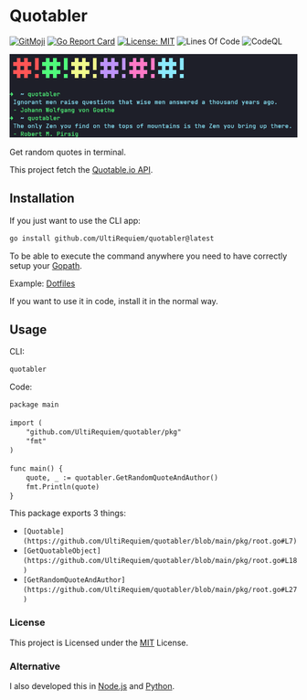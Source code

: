 # Quotabler

[![GitMoji](https://img.shields.io/badge/Gitmoji-%F0%9F%8E%A8%20-FFDD67.svg)](https://gitmoji.dev)
[![Go Report Card](https://goreportcard.com/badge/github.com/UltiRequiem/quotabler)](https://goreportcard.com/report/github.com/UltiRequiem/quotabler)
[![License: MIT](https://img.shields.io/badge/License-MIT-blue.svg)](https://opensource.org/licenses/MIT)
![Lines Of Code](https://img.shields.io/tokei/lines/github.com/UltiRequiem/quotabler?color=blue&label=Total%20Lines)
![CodeQL](https://github.com/UltiRequiem/quotabler/workflows/CodeQL/badge.svg)

![Screenshot](./.github/assets/screenshot.png)

Get random quotes in terminal.

This project fetch the [Quotable.io API](https://api.quotable.io/random).

## Installation

If you just want to use the CLI app:

```bash
go install github.com/UltiRequiem/quotabler@latest
```

To be able to execute the command anywhere you need to have correctly setup your [Gopath](https://golang.org/doc/gopath_code).

Example: [Dotfiles](https://github.com/UltiRequiem/dotfiles/blob/53fece48cc95521e67a7a9277d6146aa14fe32f3/.zshrc#L32)

If you want to use it in code, install it in the normal way.

## Usage

CLI:

```bash
quotabler
```

Code:

```
package main

import (
	"github.com/UltiRequiem/quotabler/pkg"
	"fmt"
)

func main() {
	quote, _ := quotabler.GetRandomQuoteAndAuthor()
	fmt.Println(quote)
}
```

This package exports 3 things:

- `[Quotable](https://github.com/UltiRequiem/quotabler/blob/main/pkg/root.go#L7)`
- `[GetQuotableObject](https://github.com/UltiRequiem/quotabler/blob/main/pkg/root.go#L18)`
- `[GetRandomQuoteAndAuthor](https://github.com/UltiRequiem/quotabler/blob/main/pkg/root.go#L27)`

### License

This project is Licensed under the [MIT](./LICENSE.md) License.

### Alternative

I also developed this in [Node.js](https://github.com/UltiRequiem/ranmess) and [Python](https://github.com/UltiRequiem/quoteran).
